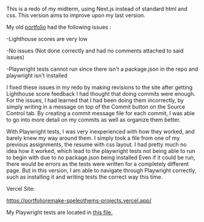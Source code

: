 This is a redo of my midterm, using Next.js instead of standard html and css. This version aims to improve upon my last version.

My old [portfolio](https://github.com/smm7njit/midterm) had the following issues :

-Lighthouse scores are very low

-No issues (Not done correctly and had no comments attached to said issues)

-Playwright tests cannot run since there isn't a package.json in the
repo and playwright isn't installed

I fixed these issues in my redo by making revisions to the site after
getting Lighthouse score feedback I had thought that doing commits were enough. For the issues, I had learned that
I had been doing them incorrectly, by simply writing in a message on top
of the Commit button on the Source Control tab. By creating a commit message file for each commit, I was able to go into more detail on my commits as well as organize them better. 

With Playwright tests, I was very inexperienced with how they worked, and barely knew my way around them. I simply took a file from one of my previous assignments, the resume with css layout. I had pretty much no idea how it worked, which lead to the playwright tests not being able to run to begin with due to no package.json being installed Even if it could be run, there would be errors as the tests were written for a completely different page. But in this version, I am able to navigate through Playwright correctly, such as installing it and writing tests the correct way this time. 

Vercel Site:

https://portfolioremake-speleothems-projects.vercel.app/

My Playwright tests are located in [this file.](tests/homepage.spec.js)
